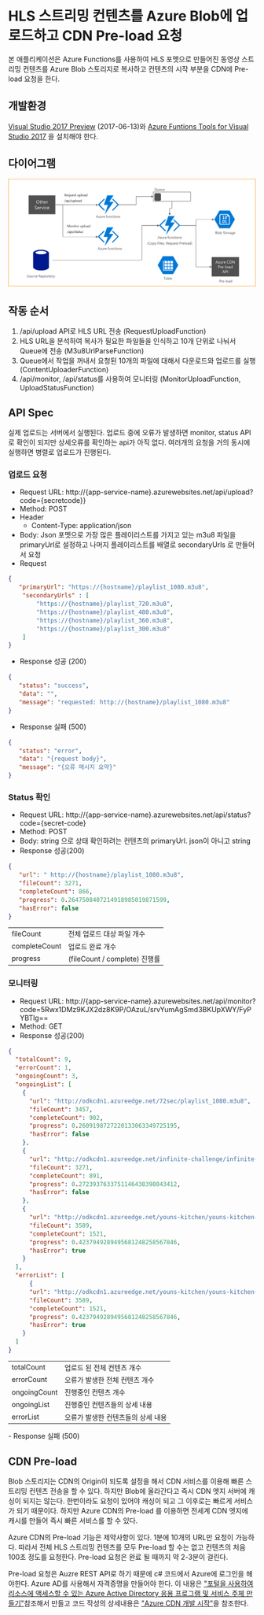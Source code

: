 # HLS 스트리밍 컨텐츠를 Azure Blob에 업로드하고 CDN Pre-load 요청

본 애플리케이션은 Azure Functions를 사용하여 HLS 포멧으로 만들어진 동영상 스트리밍 컨텐츠를 Azure Blob 스토리지로 복사하고 컨텐츠의 시작 부분을 CDN에 Pre-load 요청을 한다.

## 개발환경 

[Visual Studio 2017 Preview](https://www.visualstudio.com/vs/preview/) (2017-06-13)와 [Azure Funtions Tools for Visual Studio 2017](https://marketplace.visualstudio.com/items?itemName=AndrewBHall-MSFT.AzureFunctionToolsforVisualStudio2017) 을 설치해야 한다. 

## 다이어그램

![Block Diagram](images/upload-diagram.png)

## 작동 순서

1. /api/upload API로 HLS URL 전송 (RequestUploadFunction)
1. HLS URL을 분석하여 복사가 필요한 파일들을 인식하고 10개 단위로 나눠서 Queue에 전송 (M3u8UrlParseFunction)
1. Queue에서 작업을 꺼내서 요청된 10개의 파일에 대해서 다운로드와 업로드를 실행 (ContentUploaderFunction)
1. /api/monitor, /api/status를 사용하여 모니터링 (MonitorUploadFunction, UploadStatusFunction)

## API Spec

실제 업로드는 서버에서 실행된다. 업로드 중에 오류가 발생하면 monitor, status API로 확인이 되지만 상세오류를 확인하는 api가 아직 없다. 여러개의 요청을 거의 동시에 실행하면 병렬로 업로드가 진행된다.

### 업로드 요청

- Request URL: http://{app-service-name}.azurewebsites.net/api/upload?code={secretcode}}
- Method: POST
- Header
    - Content-Type: application/json
- Body: Json 포멧으로 가장 많은 플레이리스트를 가지고 있는 m3u8 파일을 primaryUrl로 설정하고 나머지 플레이리스트를 배열로 secondaryUrls 로 만들어서 요청
- Request
```json
{
   "primaryUrl": "https://{hostname}/playlist_1080.m3u8",
    "secondaryUrls" : [
        "https://{hostname}/playlist_720.m3u8",
        "https://{hostname}/playlist_480.m3u8",
        "https://{hostname}/playlist_360.m3u8",
        "https://{hostname}/playlist_300.m3u8"
    ]
}
```

- Response 성공 (200)
```json
{
   "status": "success",
   "data": "",
   "message": "requested: http://{hostname}/playlist_1080.m3u8"
}
```

- Response 실패 (500)
```json
{
   "status": "error",
   "data": "{request body}",
   "message": "{오류 메시지 요약}"
}
```

### Status 확인

- Request URL: http://{app-service-name}.azurewebsites.net/api/status?code={secret-code}
- Method: POST
- Body: string 으로 상태 확인하려는 컨텐츠의 primaryUrl. json이 아니고 string
- Response 성공(200)
```json
{
   "url": " http://{hostname}/playlist_1080.m3u8",
   "fileCount": 3271,
   "completeCount": 866,
   "progress": 0.2647508407214918985019871599,
   "hasError": false
}
```
<table>
<tr>
<td>fileCount</td>
<td>전체 업로드 대상 파일 개수</td>
</tr>
<tr>
<td>completeCount</td>
<td>업로드 완료 개수</td>
</tr>
<tr>
<td>progress</td>
<td>(fileCount / complete) 진행률</td>
</tr>
</table>

### 모니터링

- Request URL: http://{app-service-name}.azurewebsites.net/api/monitor?code=5Rwx1DMz9KJX2dz8K9P/OAzuL/srvYumAgSmd3BKUpXWY/FyPYBTlg==
- Method: GET
- Response 성공(200)
```json
{
  "totalCount": 9,
  "errorCount": 1,
  "ongoingCount": 3,
  "ongoingList": [
    {
      "url": "http://odkcdn1.azureedge.net/72sec/playlist_1080.m3u8",
      "fileCount": 3457,
      "completeCount": 902,
      "progress": 0.2609198727220133063349725195,
      "hasError": false
    },
    {
      "url": "http://odkcdn1.azureedge.net/infinite-challenge/infinite-challenge-e528/playlist_720.m3u8",
      "fileCount": 3271,
      "completeCount": 891,
      "progress": 0.2723937633751146438398043412,
      "hasError": false
    },
    {
      "url": "http://odkcdn1.azureedge.net/youns-kitchen/youns-kitchen-e7/playlist_720.m3u8",
      "fileCount": 3589,
      "completeCount": 1521,
      "progress": 0.4237949289495681248258567846,
      "hasError": true
    }
  ],
  "errorList": [
      {
      "url": "http://odkcdn1.azureedge.net/youns-kitchen/youns-kitchen-e7/playlist_720.m3u8",
      "fileCount": 3589,
      "completeCount": 1521,
      "progress": 0.4237949289495681248258567846,
      "hasError": true
    }
  ]
}
```
<table>
<tr>
    <td>totalCount</td>
    <td>업로드 된 전체 컨텐츠 개수</td>
</tr>
<tr>
    <td>errorCount</td>
    <td>오류가 발생한 전체 컨텐츠 개수</td>
</tr>
<tr>
    <td>ongoingCount</td>
    <td>진행중인 컨텐츠 개수</td>
</tr>
<tr>
    <td>ongoingList</td>
    <td>진행중인 컨텐츠들의 상세 내용</td>
</tr>
<tr>
    <td>errorList</td>
    <td>오류가 발생한 컨텐츠들의 상세 내용</td>
</tr>
</table>
- Response 실패 (500)

## CDN Pre-load

Blob 스토리지는 CDN의 Origin이 되도록 설정을 해서 CDN 서비스를 이용해 빠른 스트리밍 컨텐츠 전송을 할 수 있다. 하지만 Blob에 올라간다고 즉시 CDN 엣지 서버에 캐싱이 되지는 않는다. 한번이라도 요청이 있어야 캐싱이 되고 그 이후로는 빠르게 서비스가 되기 때문이다. 하지만 Azure CDN의 Pre-load 를 이용하면 전세계 CDN 엣지에 캐시를 만들어 즉시 빠른 서비스를 할 수 있다.

Azure CDN의 Pre-load 기능은 제약사항이 있다. 1분에 10개의 URL만 요청이 가능하다. 따라서 전체 HLS 스트리밍 컨텐츠를 모두 Pre-load 할 수는 없고 컨텐츠의 처음 100초 정도를 요청한다. Pre-load 요청은 완료 될 때까지 약 2-3분이 걸린다.

Pre-load 요청은 Auzre REST API로 하기 때문에 c# 코드에서 Azure에 로그인을 해야한다. Azure AD를 사용해서 자격증명을 만들어야 한다. 이 내용은 ["포털을 사용하여 리소스에 액세스할 수 있는 Azure Active Directory 응용 프로그램 및 서비스 주체 만들기"](https://docs.microsoft.com/ko-kr/azure/azure-resource-manager/resource-group-create-service-principal-portal)참조해서 만들고 코드 작성의 상세내용은 
["Azure CDN 개발 시작"](https://docs.microsoft.com/ko-kr/azure/cdn/cdn-app-dev-net)을 참조한다. 